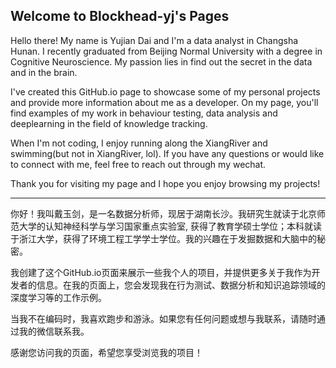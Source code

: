 ## Welcome to Blockhead-yj's Pages

Hello there! My name is Yujian Dai and I'm a data analyst in Changsha Hunan. I recently graduated from Beijing Normal University with a degree in Cognitive Neuroscience. My passion lies in find out the secret in the data and in the brain.

I've created this GitHub.io page to showcase some of my personal projects and provide more information about me as a developer. On my page, you'll find examples of my work in behaviour testing, data analysis and deeplearning in the field of knowledge tracking. 

When I'm not coding, I enjoy running along the XiangRiver and swimming(but not in XiangRiver, lol). If you have any questions or would like to connect with me, feel free to reach out through my wechat.

Thank you for visiting my page and I hope you enjoy browsing my projects!

------

你好！我叫戴玉剑，是一名数据分析师，现居于湖南长沙。我研究生就读于北京师范大学的认知神经科学与学习国家重点实验室, 获得了教育学硕士学位；本科就读于浙江大学，获得了环境工程工学学士学位。我的兴趣在于发掘数据和大脑中的秘密。

我创建了这个GitHub.io页面来展示一些我个人的项目，并提供更多关于我作为开发者的信息。在我的页面上，您会发现我在行为测试、数据分析和知识追踪领域的深度学习等的工作示例。

当我不在编码时，我喜欢跑步和游泳。如果您有任何问题或想与我联系，请随时通过我的微信联系我。

感谢您访问我的页面，希望您享受浏览我的项目！